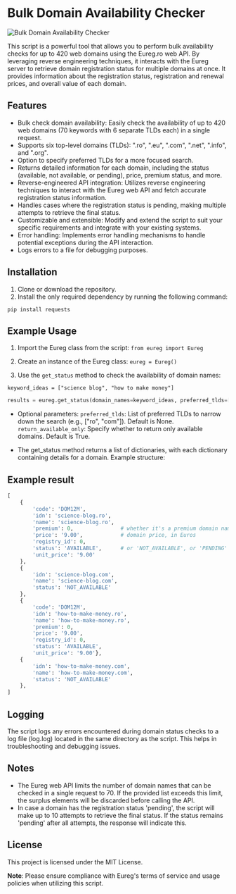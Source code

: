 # Bulk Domain Availability Checker

![Bulk Domain Availability Checker](https://i.imgur.com/NP4FxGT.png)

This script is a powerful tool that allows you to perform bulk availability checks for up to 420 web domains using the Eureg.ro web API.
By leveraging reverse engineering techniques, it interacts with the Eureg server to retrieve domain registration status for multiple domains at once.
It provides information about the registration status, registration and renewal prices, and overall value of each domain.

## Features

- Bulk check domain availability: Easily check the availability of up to 420 web domains (70 keywords with 6 separate TLDs each) in a single request.
- Supports six top-level domains (TLDs): ".ro", ".eu", ".com", ".net", ".info", and ".org".
- Option to specify preferred TLDs for a more focused search.
- Returns detailed information for each domain, including the status (available, not available, or pending), price, premium status, and more.
- Reverse-engineered API integration: Utilizes reverse engineering techniques to interact with the Eureg web API and fetch accurate registration status information.
- Handles cases where the registration status is pending, making multiple attempts to retrieve the final status.
- Customizable and extensible: Modify and extend the script to suit your specific requirements and integrate with your existing systems.
- Error handling: Implements error handling mechanisms to handle potential exceptions during the API interaction.
- Logs errors to a file for debugging purposes.

## Installation

1. Clone or download the repository.
2. Install the only required dependency by running the following command:

```pip install requests```

## Example Usage

1. Import the Eureg class from the script:
```from eureg import Eureg```

2. Create an instance of the Eureg class:
```eureg = Eureg()```

3. Use the ```get_status``` method to check the availability of domain names:

```keyword_ideas = ["science blog", "how to make money"]```

```python
results = eureg.get_status(domain_names=keyword_ideas, preferred_tlds=["ro", "com"], return_available_only=False
```

- Optional parameters:
```preferred_tlds```: List of preferred TLDs to narrow down the search (e.g., ["ro", "com"]). Default is None.
```return_available_only```: Specify whether to return only available domains. Default is True.

- The get_status method returns a list of dictionaries, with each dictionary containing details for a domain. Example structure:

## Example result

```python
[
    {
        'code': 'DOM12M',
        'idn': 'science-blog.ro',
        'name': 'science-blog.ro',
        'premium': 0,               # whether it's a premium domain name or not
        'price': '9.00',            # domain price, in Euros
        'registry_id': 0,
        'status': 'AVAILABLE',      # or 'NOT_AVAILABLE', or 'PENDING'
        'unit_price': '9.00'
    },
    {
        'idn': 'science-blog.com',
        'name': 'science-blog.com',
        'status': 'NOT_AVAILABLE'
    },
    {
        'code': 'DOM12M',
        'idn': 'how-to-make-money.ro',
        'name': 'how-to-make-money.ro',
        'premium': 0,
        'price': '9.00',
        'registry_id': 0,
        'status': 'AVAILABLE',
        'unit_price': '9.00'},
    {
        'idn': 'how-to-make-money.com',
        'name': 'how-to-make-money.com',
        'status': 'NOT_AVAILABLE'
    },
]
```

## Logging

The script logs any errors encountered during domain status checks to a log file (log.log) located in the same directory as the script. This helps in troubleshooting and debugging issues.

## Notes

- The Eureg web API limits the number of domain names that can be checked in a single request to 70. If the provided list exceeds this limit, the surplus elements will be discarded before calling the API.
- In case a domain has the registration status 'pending', the script will make up to 10 attempts to retrieve the final status. If the status remains 'pending' after all attempts, the response will indicate this.

## License

This project is licensed under the MIT License.

**Note**: Please ensure compliance with Eureg's terms of service and usage policies when utilizing this script.
